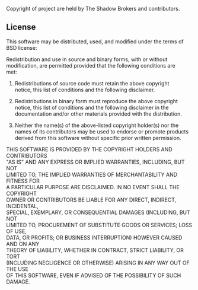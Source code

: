 Copyright of project are held by The Shadow Brokers and contributors.

License
-------

This software may be distributed, used, and modified under the terms of\
BSD license:

Redistribution and use in source and binary forms, with or without\
modification, are permitted provided that the following conditions are\
met:

1. Redistributions of source code must retain the above copyright\
   notice, this list of conditions and the following disclaimer.

2. Redistributions in binary form must reproduce the above copyright\
   notice, this list of conditions and the following disclaimer in the\
   documentation and/or other materials provided with the distribution.

3. Neither the name(s) of the above-listed copyright holder(s) nor the\
   names of its contributors may be used to endorse or promote products\
   derived from this software without specific prior written permission.

THIS SOFTWARE IS PROVIDED BY THE COPYRIGHT HOLDERS AND CONTRIBUTORS\
"AS IS" AND ANY EXPRESS OR IMPLIED WARRANTIES, INCLUDING, BUT NOT\
LIMITED TO, THE IMPLIED WARRANTIES OF MERCHANTABILITY AND FITNESS FOR\
A PARTICULAR PURPOSE ARE DISCLAIMED. IN NO EVENT SHALL THE COPYRIGHT\
OWNER OR CONTRIBUTORS BE LIABLE FOR ANY DIRECT, INDIRECT, INCIDENTAL,\
SPECIAL, EXEMPLARY, OR CONSEQUENTIAL DAMAGES (INCLUDING, BUT NOT\
LIMITED TO, PROCUREMENT OF SUBSTITUTE GOODS OR SERVICES; LOSS OF USE,\
DATA, OR PROFITS; OR BUSINESS INTERRUPTION) HOWEVER CAUSED AND ON ANY\
THEORY OF LIABILITY, WHETHER IN CONTRACT, STRICT LIABILITY, OR TORT\
(INCLUDING NEGLIGENCE OR OTHERWISE) ARISING IN ANY WAY OUT OF THE USE\
OF THIS SOFTWARE, EVEN IF ADVISED OF THE POSSIBILITY OF SUCH DAMAGE.
